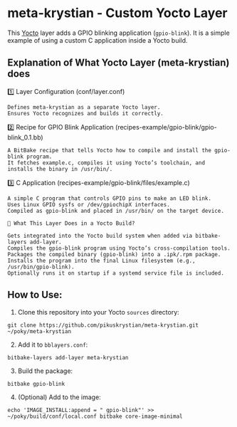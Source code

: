 
# meta-krystian - Custom Yocto Layer

This [Yocto](https://www.yoctoproject.org/) layer adds a GPIO blinking application (`gpio-blink`). It is a simple example of using a custom C application inside a Yocto build.

## Explanation of What Yocto Layer (meta-krystian) does
1️⃣ Layer Configuration (conf/layer.conf)

    Defines meta-krystian as a separate Yocto layer.
    Ensures Yocto recognizes and builds it correctly.

2️⃣ Recipe for GPIO Blink Application (recipes-example/gpio-blink/gpio-blink_0.1.bb)

    A BitBake recipe that tells Yocto how to compile and install the gpio-blink program.
    It fetches example.c, compiles it using Yocto’s toolchain, and installs the binary in /usr/bin/.

3️⃣ C Application (recipes-example/gpio-blink/files/example.c)

    A simple C program that controls GPIO pins to make an LED blink.
    Uses Linux GPIO sysfs or /dev/gpiochipX interfaces.
    Compiled as gpio-blink and placed in /usr/bin/ on the target device.
    
    🔹 What This Layer Does in a Yocto Build?

    Gets integrated into the Yocto build system when added via bitbake-layers add-layer.
    Compiles the gpio-blink program using Yocto’s cross-compilation tools.
    Packages the compiled binary (gpio-blink) into a .ipk/.rpm package.
    Installs the program into the final Linux filesystem (e.g., /usr/bin/gpio-blink).
    Optionally runs it on startup if a systemd service file is included.

## How to Use:
1. Clone this repository into your Yocto `sources` directory:

```git clone https://github.com/pikuskrystian/meta-krystian.git ~/poky/meta-krystian```

2. Add it to `bblayers.conf`:

```bitbake-layers add-layer meta-krystian```

3. Build the package:

```bitbake gpio-blink```

4. (Optional) Add to the image:

```echo 'IMAGE_INSTALL:append = " gpio-blink"' >> ~/poky/build/conf/local.conf bitbake core-image-minimal```

